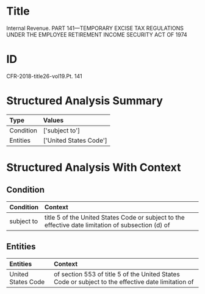 # Title

 Internal Revenue. PART 141—TEMPORARY EXCISE TAX REGULATIONS UNDER THE EMPLOYEE RETIREMENT INCOME SECURITY ACT OF 1974


# ID

 CFR-2018-title26-vol19.Pt. 141


# Structured Analysis Summary

| Type      | Values                 |
|:----------|:-----------------------|
| Condition | ['subject to']         |
| Entities  | ['United States Code'] |


# Structured Analysis With Context

 


## Condition

| Condition   | Context                                                                                            |
|:------------|:---------------------------------------------------------------------------------------------------|
| subject to  | title 5 of the United States Code or subject to the effective date limitation of subsection (d) of |


## Entities

| Entities           | Context                                                                                            |
|:-------------------|:---------------------------------------------------------------------------------------------------|
| United States Code | of section 553 of title 5 of the United States Code or subject to the effective date limitation of |


